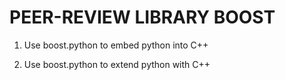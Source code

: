 # PEER-REVIEW LIBRARY BOOST
1. Use boost.python to embed python into C++

2. Use boost.python to extend python with C++
